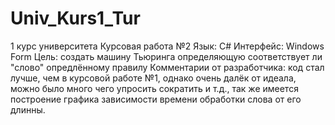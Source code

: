 # Univ_Kurs1_Tur
1 курс университета
Курсовая работа №2
Язык: С#
Интерфейс: Windows Form
Цель: создать машину Тьюринга определяющую соответствует ли "слово" опредлённому правилу
Комментарии от разработчика: код стал лучше, чем в курсовой работе №1, однако очень далёк от идеала, можно было много чего упросить сократить и т.д., так же имеется построение графика зависимости времени обработки слова от его длинны.
